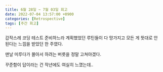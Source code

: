 ```yaml
---
title: 6월 28일 ~ 7월 03일 회고
date: 2022-07-04 13:57:00 +0900
categories: [Retrospective]
tags: [주간 회고]
---
```


갑작스레 코딩 테스트 준비하느라 계획했었던 루틴들이 다 망가지고 모든 게 뜻대로 안 된다는 느낌을 받았던 한 주였다.

맨날 미루다가 몰아서 하려는 버릇을 정말 고쳐야겠다.

꾸준함이 답이라는 건 작년에도 여실히 느꼈는데..
